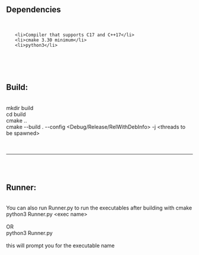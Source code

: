 <h2> Dependencies </h2> <br>
<ol>

    <li>Compiler that supports C17 and C++17</li>
    <li>cmake 3.30 minimum</li>
    <li>python3</li>

</ol>

<br> <br> <br>
<h2> Build: </h2> <br>
mkdir build <br>
cd build <br>
cmake .. <br>
cmake --build . --config &lt;Debug/Release/RelWithDebInfo&gt; -j &lt;threads to be spawned&gt; <br>
 <br>
<br> <hr> <br>
<br>

<h2> Runner: </h2> <br>
You can also run Runner.py to run the executables after building with cmake <br>
python3 Runner.py &lt;exec name&gt;<br>
<br> OR <br>
python3 Runner.py
<br> <br>
this will prompt you for the executable name <br>
